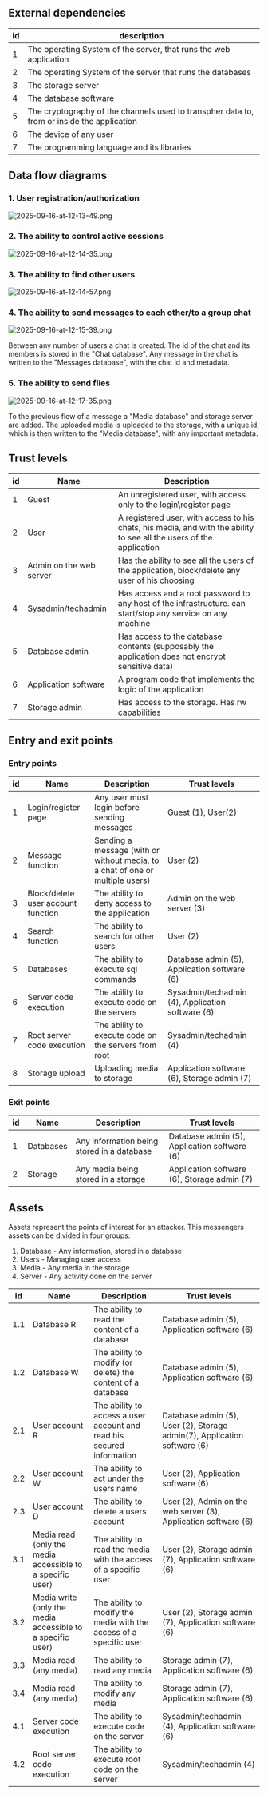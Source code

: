 
## External dependencies

| id | description |
| --- | --- |
|1|The operating System of the server, that runs the web application|
|2|The operating System of the server that runs the databases|
|3|The storage server|
|4|The database software|
|5|The cryptography of the channels used to transpher data to, from or inside the application|
|6|The device of any user|
|7|The programming language and its libraries|

## Data flow diagrams

### 1. User registration/authorization

![2025-09-16-at-12-13-49.png](pr1-img/2025-09-16-at-12-13-49.png)

### 2. The ability to control active sessions


![2025-09-16-at-12-14-35.png](pr1-img/2025-09-16-at-12-14-35.png)

### 3. The ability to find other users


![2025-09-16-at-12-14-57.png](pr1-img/2025-09-16-at-12-14-57.png)

### 4. The ability to send messages to each other/to a group chat


![2025-09-16-at-12-15-39.png](pr1-img/2025-09-16-at-12-15-39.png)

Between any number of users a chat is created. The id of the chat and its members is stored in the "Chat database". Any message 
in the chat is written to the "Messages database", with the chat id and metadata.

### 5. The ability to send files


![2025-09-16-at-12-17-35.png](pr1-img/2025-09-16-at-12-17-35.png)

To the previous flow of a message a "Media database" and storage server are added. The uploaded media is uploaded to the storage, with a unique id,
which is then written to the "Media database", with any important metadata.

## Trust levels

| id| Name | Description|
| -- | --| --|
|1|Guest|An unregistered user, with access only to the login\register page|
|2|User|A registered user, with access to his chats, his media, and with the ability to see all the users of the application|
|3|Admin on the web server|Has the ability to see all the users of the application, block/delete any user of his choosing|
|4|Sysadmin/techadmin|Has access and a root password to any host of the infrastructure. can start/stop any service on any machine|
|5|Database admin|Has access to the database contents (supposably the application does not encrypt sensitive data)|
|6|Application software|A program code that implements the logic of the application|
|7|Storage admin|Has access to the storage. Has rw capabilities|


## Entry and exit points

### Entry points
| id| Name | Description| Trust levels |
| -- | --| --| -- |
| 1 | Login/register page | Any user must login before sending messages | Guest (1), User(2) |
| 2 |Message function| Sending a message (with or without media, to a chat of one or multiple users)  | User (2) |
| 3 |Block/delete user account function| The ability to deny access to the application  | Admin on the web server (3) |
| 4 |Search function| The ability to search for other users  | User (2) |
| 5| Databases | The ability to execute sql commands | Database admin (5), Application software (6) |
| 6| Server code execution | The ability to execute code on the servers | Sysadmin/techadmin (4), Application software (6) |
| 7| Root server code execution | The ability to execute code on the servers from root | Sysadmin/techadmin (4)|
| 8| Storage upload| Uploading media to storage| Application software (6), Storage admin (7)|


### Exit points

| id| Name | Description| Trust levels |
| -- | --| --| -- |
| 1| Databases | Any information being stored in a database | Database admin (5), Application software (6) |
| 2| Storage | Any media being stored in a storage | Application software (6), Storage admin (7)|

## Assets
Assets represent the points of interest for an attacker. This messengers assets can be divided in four groups:
1. Database - Any information, stored in a database
2. Users - Managing user access
3. Media - Any media in the storage
4. Server - Any activity done on the server


| id| Name | Description| Trust levels |
| -- | --| --| -- |
| 1.1 | Database R | The ability to read the content of a database |Database admin (5), Application software (6) |
| 1.2 | Database W | The ability to modify (or delete) the content of a database |Database admin (5), Application software (6) |
| 2.1 | User account R | The ability to access a user account and read his secured information|Database admin (5), User (2), Storage admin(7), Application software (6) |
| 2.2 | User account W | The ability to act under the users name|User (2), Application software (6) |
| 2.3 | User account D | The ability to delete a users account|User (2), Admin on the web server (3), Application software (6) |
| 3.1 | Media read (only the media accessible to a specific user) | The ability to read the media with the access of a specific user|User (2), Storage admin (7), Application software (6) |
| 3.2 | Media write (only the media accessible to a specific user) | The ability to modify the media with the access of a specific user|User (2), Storage admin (7), Application software (6) |
| 3.3 | Media read (any media) | The ability to read any media| Storage admin (7), Application software (6) |
| 3.4 | Media read (any media) | The ability to modify any media| Storage admin (7), Application software (6)|
| 4.1 | Server code execution | The ability to execute code on the server| Sysadmin/techadmin (4), Application software (6)|
| 4.2 | Root server code execution | The ability to execute root code on the server| Sysadmin/techadmin (4)|
